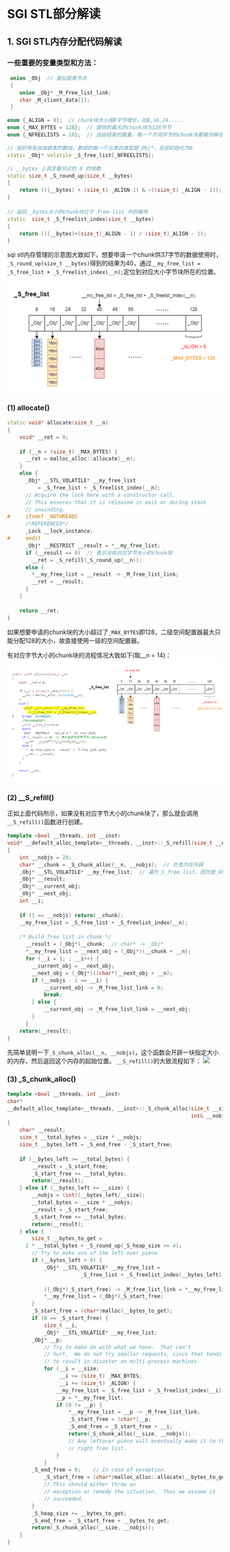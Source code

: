 # SGI STL部分解读

## 1. SGI STL内存分配代码解读
### 一些重要的变量类型和方法：
```cpp
 union _Obj  // 类似链表节点
 {   
    union _Obj* _M_free_list_link;
    char _M_client_data[1];   
 }
```
```cpp
enum {_ALIGN = 8};  // chunk块大小按8字节增长，如8,16,24.....
enum {_MAX_BYTES = 128};  // 提供的最大的chunk块为128字节
enum {_NFREELISTS = 16};  // 自由链表的数量，每一个不同字节的chunk块都被开辟在一个自由链表中。
```
```cpp
// 组织所有自由链表的数组，数组的每一个元素的类型是_Obj*，全部初始化为0
static _Obj* volatile _S_free_list[_NFREELISTS];
```

```cpp
// __bytes 上调至最邻近的 8 的倍数
static size_t _S_round_up(size_t __bytes) 
{
    return (((__bytes) + (size_t) _ALIGN-1) & ~((size_t) _ALIGN - 1)); 
}

// 返回__bytes大小的chunk块位于 free-list 中的编号
static  size_t _S_freelist_index(size_t __bytes)
{
    return (((__bytes)+(size_t)_ALIGN - 1) / (size_t)_ALIGN - 1);
}
```
sqi stl内存管理的示意图大致如下，想要申请一个chunk供37字节的数据使用时，```_S_round_up(size_t __bytes)```得到的结果为40，通过```__my_free_list = _S_free_list + _S_freelist_index(__n);```定位到对应大小字节块所在的位置。

<img src='img/0.png'>

### (1) allocate()
```cpp
static void* allocate(size_t __n)
{
    void* __ret = 0;

    if (__n > (size_t) _MAX_BYTES) {
      __ret = malloc_alloc::allocate(__n);
    }
    else {
      _Obj* __STL_VOLATILE* __my_free_list
          = _S_free_list + _S_freelist_index(__n);
      // Acquire the lock here with a constructor call.
      // This ensures that it is released in exit or during stack
      // unwinding.
#     ifndef _NOTHREADS
      /*REFERENCED*/
      _Lock __lock_instance;
#     endif
      _Obj* __RESTRICT __result = *__my_free_list;
      if (__result == 0)  // 表示没有对应字节大小的chunk块
        __ret = _S_refill(_S_round_up(__n));
      else {
        *__my_free_list = __result -> _M_free_list_link;
        __ret = __result;
      }
    }

    return __ret;
}
```
如果想要申请的chunk块的大小超过了```_MAX_BYTES```即128，二级空间配置器最大只能分配128的大小，故直接使用一级的空间配置器。

有对应字节大小的chunk块的流程情况大致如下(取__n = 14)：
<img src='img/1.gif'>

### (2) __S_refill()
正如上面代码所示，如果没有对应字节大小的chunk块了，那么就会调用```__S_refill()```函数进行创建。
```cpp
template <bool __threads, int __inst>
void* __default_alloc_template<__threads, __inst>::_S_refill(size_t __n)
{
    int __nobjs = 20;
    char* __chunk = _S_chunk_alloc(__n, __nobjs);  // 负责内存开辟
    _Obj* __STL_VOLATILE* __my_free_list;  // 遍历_S_free_list，因为是_Obj*类型元素，所以是二级指针
    _Obj* __result;
    _Obj* __current_obj;
    _Obj* __next_obj;
    int __i;

    if (1 == __nobjs) return(__chunk);
    __my_free_list = _S_free_list + _S_freelist_index(__n);

    /* Build free list in chunk */
      __result = (_Obj*)__chunk;  // char* -> _Obj*
      *__my_free_list = __next_obj = (_Obj*)(__chunk + __n);
      for (__i = 1; ; __i++) {
        __current_obj = __next_obj;
        __next_obj = (_Obj*)((char*)__next_obj + __n);
        if (__nobjs - 1 == __i) {
            __current_obj -> _M_free_list_link = 0;
            break;
        } else {
            __current_obj -> _M_free_list_link = __next_obj;
        }
      }
    return(__result);
}
```
先简单说明一下```_S_chunk_alloc(__n, __nobjs)```，这个函数会开辟一块指定大小的内存，然后返回这个内存的起始位置。
```__S_refill()```的大致流程如下：
<img src='img/2.gif'>

### (3) _S_chunk_alloc()

```cpp
template <bool __threads, int __inst>
char*
__default_alloc_template<__threads, __inst>::_S_chunk_alloc(size_t __size, 
                                                            int& __nobjs)
{
    char* __result;
    size_t __total_bytes = __size * __nobjs;
    size_t __bytes_left = _S_end_free - _S_start_free;

    if (__bytes_left >= __total_bytes) {
        __result = _S_start_free;
        _S_start_free += __total_bytes;
        return(__result);
    } else if (__bytes_left >= __size) {
        __nobjs = (int)(__bytes_left/__size);
        __total_bytes = __size * __nobjs;
        __result = _S_start_free;
        _S_start_free += __total_bytes;
        return(__result);
    } else {
        size_t __bytes_to_get = 
	  2 * __total_bytes + _S_round_up(_S_heap_size >> 4);
        // Try to make use of the left-over piece.
        if (__bytes_left > 0) {
            _Obj* __STL_VOLATILE* __my_free_list =
                        _S_free_list + _S_freelist_index(__bytes_left);

            ((_Obj*)_S_start_free) -> _M_free_list_link = *__my_free_list;
            *__my_free_list = (_Obj*)_S_start_free;
        }
        _S_start_free = (char*)malloc(__bytes_to_get);
        if (0 == _S_start_free) {
            size_t __i;
            _Obj* __STL_VOLATILE* __my_free_list;
	    _Obj* __p;
            // Try to make do with what we have.  That can't
            // hurt.  We do not try smaller requests, since that tends
            // to result in disaster on multi-process machines.
            for (__i = __size;
                 __i <= (size_t) _MAX_BYTES;
                 __i += (size_t) _ALIGN) {
                __my_free_list = _S_free_list + _S_freelist_index(__i);
                __p = *__my_free_list;
                if (0 != __p) {
                    *__my_free_list = __p -> _M_free_list_link;
                    _S_start_free = (char*)__p;
                    _S_end_free = _S_start_free + __i;
                    return(_S_chunk_alloc(__size, __nobjs));
                    // Any leftover piece will eventually make it to the
                    // right free list.
                }
            }
	    _S_end_free = 0;	// In case of exception.
            _S_start_free = (char*)malloc_alloc::allocate(__bytes_to_get);
            // This should either throw an
            // exception or remedy the situation.  Thus we assume it
            // succeeded.
        }
        _S_heap_size += __bytes_to_get;
        _S_end_free = _S_start_free + __bytes_to_get;
        return(_S_chunk_alloc(__size, __nobjs));
    }
}
```